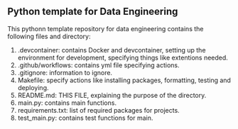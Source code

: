 ## Python template for Data Engineering

This pythonn template repository for data engineering contains the following files and directory:

1. .devcontainer: contains Docker and devcontainer, setting up the environment for development, specifying things like extentions needed.
2. .github/workflows: contains yml file specifying actions.
3. .gitignore: information to ignore.
4. Makefile: specify actions like installing packages, formatting, testing and deploying.
5. README.md: THIS FILE, explaining the purpose of the directory.
6. main.py: contains main functions.
7. requirements.txt: list of required packages for projects.
8. test_main.py: contains test functions for main.
